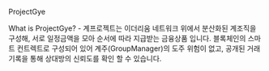ProjectGye

What is ProjectGye? - 계프로젝트는 이더리움 네트워크 위에서 분산화된 계조직을 구성해, 서로 일정금액을 모아 순서에 따라 지급받는 금융상품 입니다. 블록체인의 스마트 컨트렉트로 구성되어 있어 계주(GroupManager)의 도주 위험이 없고, 공개된 거래기록을 통해 상대방의 신뢰도를 확인 할 수 있습니다.
